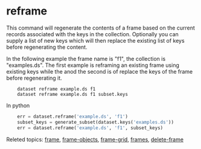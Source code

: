 
# reframe

This command will regenerate the contents of a frame based on the
current records associated with the keys in the collection. Optionally
you can supply a list of new keys which will then replace the existing
list of keys before regenerating the content.

In the following example the frame name is "f1", the collection is
"examples.ds". The first example is reframing an existing frame using
existing keys while the anod the second is of replace the keys of 
the frame before regenerating it.

```shell
    dataset reframe example.ds f1
    dataset reframe example.ds f1 subset.keys
```

In python

```python
    err = dataset.reframe('example.ds', 'f1')
    subset_keys = generate_subset(dataset.keys('examples.ds'))
    err = dataset.reframe('example.ds', 'f1', subset_keys)
```

Releted topics: [frame](frame.html), [frame-objects](frame-objects.html), [frame-grid](frame-grid.html), [frames](frames.html), [delete-frame](delete-frame.html)

